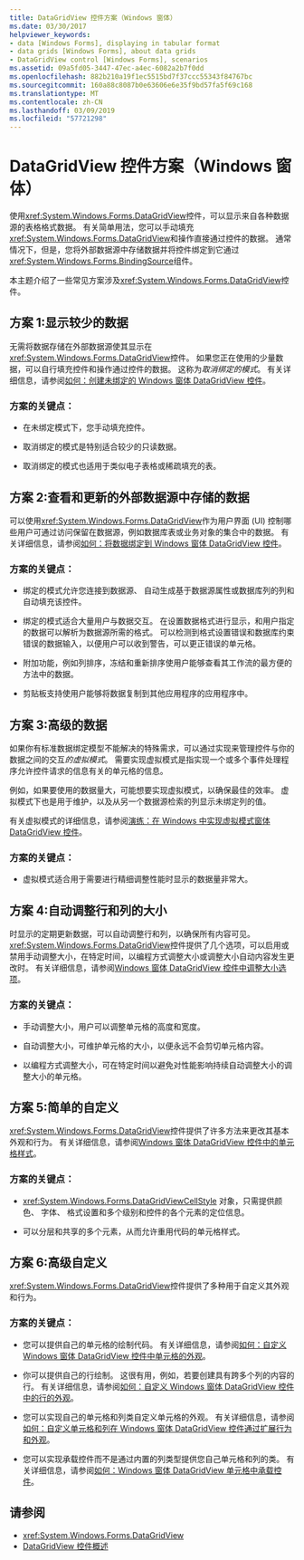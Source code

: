 ```yaml
---
title: DataGridView 控件方案（Windows 窗体）
ms.date: 03/30/2017
helpviewer_keywords:
- data [Windows Forms], displaying in tabular format
- data grids [Windows Forms], about data grids
- DataGridView control [Windows Forms], scenarios
ms.assetid: 09a5fd05-3447-47ec-a4ec-6082a2b7f0dd
ms.openlocfilehash: 882b210a19f1ec5515bd7f37ccc55343f84767bc
ms.sourcegitcommit: 160a88c8087b0e63606e6e35f9bd57fa5f69c168
ms.translationtype: MT
ms.contentlocale: zh-CN
ms.lasthandoff: 03/09/2019
ms.locfileid: "57721298"
---
```

# <a name="datagridview-control-scenarios-windows-forms"></a>DataGridView 控件方案（Windows 窗体）
使用<xref:System.Windows.Forms.DataGridView>控件，可以显示来自各种数据源的表格格式数据。 有关简单用法，您可以手动填充<xref:System.Windows.Forms.DataGridView>和操作直接通过控件的数据。 通常情况下，但是，您将外部数据源中存储数据并将控件绑定到它通过<xref:System.Windows.Forms.BindingSource>组件。  
  
 本主题介绍了一些常见方案涉及<xref:System.Windows.Forms.DataGridView>控件。  
  
## <a name="scenario-1-displaying-small-amounts-of-data"></a>方案 1:显示较少的数据  
 无需将数据存储在外部数据源使其显示在<xref:System.Windows.Forms.DataGridView>控件。 如果您正在使用的少量数据，可以自行填充控件和操作通过控件的数据。 这称为*取消绑定的模式*。 有关详细信息，请参阅[如何：创建未绑定的 Windows 窗体 DataGridView 控件](how-to-create-an-unbound-windows-forms-datagridview-control.md)。  
  
### <a name="scenario-key-points"></a>方案的关键点：  
  
-   在未绑定模式下，您手动填充控件。  
  
-   取消绑定的模式是特别适合较少的只读数据。  
  
-   取消绑定的模式也适用于类似电子表格或稀疏填充的表。  
  
## <a name="scenario-2-viewing-and-updating-data-stored-in-an-external-data-source"></a>方案 2:查看和更新的外部数据源中存储的数据  
 可以使用<xref:System.Windows.Forms.DataGridView>作为用户界面 (UI) 控制哪些用户可通过访问保留在数据源，例如数据库表或业务对象的集合中的数据。 有关详细信息，请参阅[如何：将数据绑定到 Windows 窗体 DataGridView 控件](how-to-bind-data-to-the-windows-forms-datagridview-control.md)。  
  
### <a name="scenario-key-points"></a>方案的关键点：  
  
-   绑定的模式允许您连接到数据源、 自动生成基于数据源属性或数据库列的列和自动填充该控件。  
  
-   绑定的模式适合大量用户与数据交互。 在设置数据格式进行显示，和用户指定的数据可以解析为数据源所需的格式。 可以检测到格式设置错误和数据库约束错误的数据输入，以便用户可以收到警告，可以更正错误的单元格。  
  
-   附加功能，例如列排序，冻结和重新排序使用户能够查看其工作流的最方便的方法中的数据。  
  
-   剪贴板支持使用户能够将数据复制到其他应用程序的应用程序中。  
  
## <a name="scenario-3-advanced-data"></a>方案 3:高级的数据  
 如果你有标准数据绑定模型不能解决的特殊需求，可以通过实现来管理控件与你的数据之间的交互*的虚拟模式*。 需要实现虚拟模式是指实现一个或多个事件处理程序允许控件请求的信息有关的单元格的信息。  
  
 例如，如果要使用的数据量大，可能想要实现虚拟模式，以确保最佳的效率。 虚拟模式下也是用于维护，以及从另一个数据源检索的列显示未绑定列的值。  
  
 有关虚拟模式的详细信息，请参阅[演练：在 Windows 中实现虚拟模式窗体 DataGridView 控件](implementing-virtual-mode-wf-datagridview-control.md)。  
  
### <a name="scenario-key-points"></a>方案的关键点：  
  
-   虚拟模式适合用于需要进行精细调整性能时显示的数据量非常大。  
  
## <a name="scenario-4-automatically-resizing-rows-and-columns"></a>方案 4:自动调整行和列的大小  
 时显示的定期更新数据，可以自动调整行和列，以确保所有内容可见。 <xref:System.Windows.Forms.DataGridView>控件提供了几个选项，可以启用或禁用手动调整大小，在特定时间，以编程方式调整大小或调整大小自动内容发生更改时。 有关详细信息，请参阅[Windows 窗体 DataGridView 控件中调整大小选项](sizing-options-in-the-windows-forms-datagridview-control.md)。  
  
### <a name="scenario-key-points"></a>方案的关键点：  
  
-   手动调整大小，用户可以调整单元格的高度和宽度。  
  
-   自动调整大小，可维护单元格的大小，以便永远不会剪切单元格内容。  
  
-   以编程方式调整大小，可在特定时间以避免对性能影响持续自动调整大小的调整大小的单元格。  
  
## <a name="scenario-5-simple-customization"></a>方案 5:简单的自定义  
 <xref:System.Windows.Forms.DataGridView>控件提供了许多方法来更改其基本外观和行为。 有关详细信息，请参阅[Windows 窗体 DataGridView 控件中的单元格样式](cell-styles-in-the-windows-forms-datagridview-control.md)。  
  
### <a name="scenario-key-points"></a>方案的关键点：  
  
-   <xref:System.Windows.Forms.DataGridViewCellStyle> 对象，只需提供颜色、 字体、 格式设置和多个级别和控件的各个元素的定位信息。  
  
-   可以分层和共享的多个元素，从而允许重用代码的单元格样式。  
  
## <a name="scenario-6-advanced-customization"></a>方案 6:高级自定义  
 <xref:System.Windows.Forms.DataGridView>控件提供了多种用于自定义其外观和行为。  
  
### <a name="scenario-key-points"></a>方案的关键点：  
  
-   您可以提供自己的单元格的绘制代码。 有关详细信息，请参阅[如何：自定义 Windows 窗体 DataGridView 控件中单元格的外观](customize-the-appearance-of-cells-in-the-datagrid.md)。  
  
-   你可以提供自己的行绘制。 这很有用，例如，若要创建具有跨多个列的内容的行。 有关详细信息，请参阅[如何：自定义 Windows 窗体 DataGridView 控件中的行的外观](customize-the-appearance-of-rows-in-the-datagrid.md)。  
  
-   您可以实现自己的单元格和列类自定义单元格的外观。 有关详细信息，请参阅[如何：自定义单元格和列在 Windows 窗体 DataGridView 控件通过扩展行为和外观](customize-cells-and-columns-in-the-datagrid-by-extending-behavior.md)。  
  
-   您可以实现承载控件而不是通过内置的列类型提供您自己单元格和列的类。 有关详细信息，请参阅[如何：Windows 窗体 DataGridView 单元格中承载控件](how-to-host-controls-in-windows-forms-datagridview-cells.md)。  
  
## <a name="see-also"></a>请参阅
- <xref:System.Windows.Forms.DataGridView>
- [DataGridView 控件概述](datagridview-control-overview-windows-forms.md)
